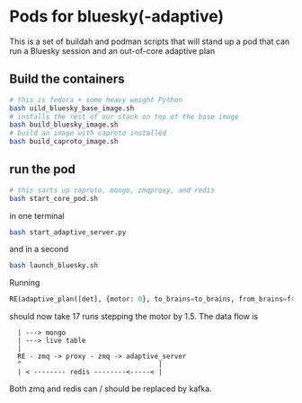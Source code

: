 # Pods for bluesky(-adaptive)

This is a set of buildah and podman scripts that will stand up a pod that
can run a Bluesky session and an out-of-core adaptive plan

## Build the containers

```sh
# this is fedora + some heavy weight Python
bash uild_bluesky_base_image.sh
# installs the rest of our stack on top of the base image
bash build_bluesky_image.sh
# build an image with caproto installed
bash build_caproto_image.sh
```

## run the pod

```sh
# this sarts up caproto, mongo, zmqproxy, and redis
bash start_core_pod.sh
```

in one terminal

```sh
bash start_adaptive_server.py
```

and in a second

```sh
bash launch_bluesky.sh
```


Running

```python
RE(adaptive_plan([det], {motor: 0}, to_brains=to_brains, from_brains=from_brains))
```

should now take 17 runs stepping the motor by 1.5.  The data flow is

```
  | ---> mongo
  | ---> live table
  |
  RE - zmq -> proxy - zmq -> adaptive_server
  ^                                  |
  | < -------- redis --------<-----< |

```

Both zmq and redis can / should be replaced by kafka.

